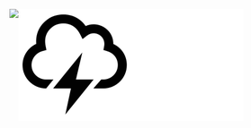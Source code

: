<img valign="top" src="https://raw.githubusercontent.com/tinspin/fuse/84bc0d889414579074588b0d57d8534cbb5871cb/res/svg/mos.svg"><img valign="top" src="https://raw.githubusercontent.com/tinspin/rupy/4ab21ef3c5c8046f931af2b055bf78ad8425ff1a/res/logo.svg"><img valign="top" src="https://raw.githubusercontent.com/tinspin/rupy/4ab21ef3c5c8046f931af2b055bf78ad8425ff1a/res/logo_light.svg">
